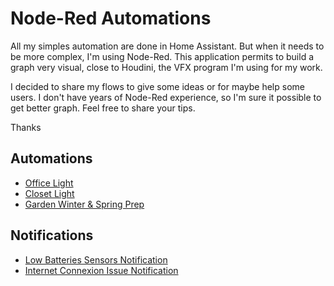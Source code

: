 # Node-Red Automations #

All my simples automation are done in Home Assistant. But when it needs to be more complex, I'm using Node-Red. This application permits to build a graph very visual, close to Houdini, the VFX program I'm using for my work.

I decided to share my flows to give some ideas or for maybe help some users. I don't have years of Node-Red experience, so I'm sure it possible to get better graph. Feel free to share your tips.

Thanks


## Automations ##
- [Office Light](Automations/officeLight.md)
- [Closet Light](Automations/closetLight.md)
- [Garden Winter & Spring Prep](Automations/gardenWinterSpringPrep.md)

## Notifications ##
- [Low Batteries Sensors Notification](Notifications/lowBatteriesSensorsNotification.md)
- [Internet Connexion Issue Notification](Notifications/internet-connexion-issue-notification.md)
